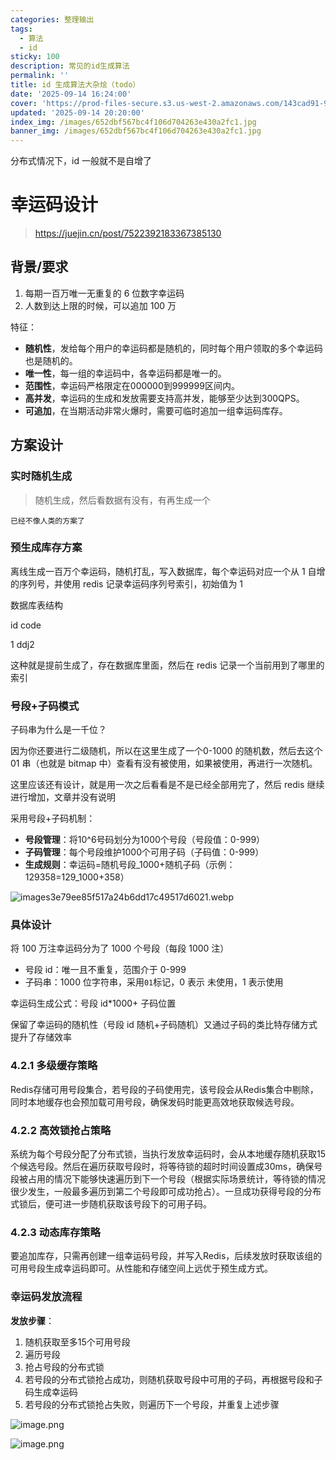 ```yaml
---
categories: 整理输出
tags:
  - 算法
  - id
sticky: 100
description: 常见的id生成算法
permalink: ''
title: id 生成算法大杂烩（todo）
date: '2025-09-14 16:24:00'
cover: 'https://prod-files-secure.s3.us-west-2.amazonaws.com/143cad91-961b-48b0-82dc-78fbb6eb5abe/66bdab08-2c95-4215-a279-9a664fd9f37b/wallhaven-85lly2.jpg?X-Amz-Algorithm=AWS4-HMAC-SHA256&X-Amz-Content-Sha256=UNSIGNED-PAYLOAD&X-Amz-Credential=ASIAZI2LB4664CLSP523%2F20250917%2Fus-west-2%2Fs3%2Faws4_request&X-Amz-Date=20250917T000045Z&X-Amz-Expires=3600&X-Amz-Security-Token=IQoJb3JpZ2luX2VjEB8aCXVzLXdlc3QtMiJGMEQCIHouFWs7umBK63iXbBqg%2B5KvlSkZGpbfkZ1MmSU9olJZAiB5I0JZsldDEzFfizhYkWr%2Fth%2F6gNwpSKIjiS0sjL9Y%2FSqIBAiY%2F%2F%2F%2F%2F%2F%2F%2F%2F%2F8BEAAaDDYzNzQyMzE4MzgwNSIMrVcCzYHlsNRILIzuKtwD07GN%2BukEjFY0toM%2BLoZ7xOyKSyV3nvbxaKky%2Be1gDfEs4ZEknitgDhtuA7tE%2F0rzNUP69ctUOQxfWl%2Bkib4qvdga66Cjk5rhGPo4Db3AYgufI3pMkzMwilvrRQUQuewJFe4DG%2B9LRQji23BYt%2FwoNh%2Bogwg61EYH0VkQ9XtgpO8n1oJUJom4%2F84mhflS3vzsdvgf24nhhOKmg%2F50FYxoDPfVPwlSFtsYTF%2FGy7COzB1BUjlpz%2FbPheWTv3wUFnJhWrtAMJXpOBGMzlPdyzr91bodcIbOEY%2F0LcFFh9w1ePFdwJJQSwMmBfxJULp1jOsKUiEllWq%2BRhPSifEwICi%2BbY7yC%2BrYrtWWDTmaXbhBThXvgXscQdJAVVLII0RL0bLpm6jALQli5NSjx2a9d1sY8AsAjU%2BJ6tbB1dA%2FOL7J0l6cGQX81WcRtyoSWkRqgKmJM422aDnrScqP%2BwmHF19a%2FuVFcdyucKqYdANVpDCnYUbb7cOQ5Ibwl8lpJZ4WVvCNfqg8CtsaMQe0cMrg%2F3%2FOJpvcFjN6AHe90DZaAvdGYF7y9lI1qFZGx5zGQwTbNH%2BhIxZjHwWP6ZeTVjKxLuhS6O5Hev39R%2BlV%2FaQYIrLXsMlbuSobV8FjLh7qd8kws9ynxgY6pgEWRBPQy9jUlZI1F2x4yyJD6xR%2FjdcJRFrZat1GUeZ7gr60aMP4NkQFdqKRQYXGpttzJJWkjkamvWF%2FyQD2q2u32hAQJgpLJKgt3wQDY1fyrcF7lQmykvDe%2F3U%2FeieKFvLO9h6JFgL9Wsd2YyoVH0VmOFPG0%2BeWOrrEQ7EDVUmmfAGKhxpgVTWGushPFg59l5yw3UvJe81RWFKy7oMDqMpW0nTa0I49&X-Amz-Signature=f775ee6ad5ce16061c0c9a71ae0fbf7b6c9072b92a478e4e85fd36453adf1407&X-Amz-SignedHeaders=host&x-amz-checksum-mode=ENABLED&x-id=GetObject'
updated: '2025-09-14 20:20:00'
index_img: /images/652dbf567bc4f106d704263e430a2fc1.jpg
banner_img: /images/652dbf567bc4f106d704263e430a2fc1.jpg
---
```


分布式情况下，id 一般就不是自增了


# 幸运码设计

> https://juejin.cn/post/7522392183367385130

## 背景/要求

1. 每期一百万唯一无重复的 6 位数字幸运码
2. 人数到达上限的时候，可以追加 100 万

特征：

- **随机性**，发给每个用户的幸运码都是随机的，同时每个用户领取的多个幸运码也是随机的。
- **唯一性**，每一组的幸运码中，各幸运码都是唯一的。
- **范围性**，幸运码严格限定在000000到999999区间内。
- **高并发**，幸运码的生成和发放需要支持高并发，能够至少达到300QPS。
- **可追加**，在当期活动非常火爆时，需要可临时追加一组幸运码库存。

## 方案设计


### 实时随机生成

> 随机生成，然后看数据有没有，有再生成一个

`已经不像人类的方案了`


### 预生成库存方案


离线生成一百万个幸运码，随机打乱，写入数据库，每个幸运码对应一个从 1 自增的序列号，并使用 redis 记录幸运码序列号索引，初始值为 1


数据库表结构


id code


1 ddj2


这种就是提前生成了，存在数据库里面，然后在 redis 记录一个当前用到了哪里的索引


### 号段+子码模式


子码串为什么是一千位？


因为你还要进行二级随机，所以在这里生成了一个0-1000 的随机数，然后去这个 01 串（也就是 bitmap 中）查看有没有被使用，如果被使用，再进行一次随机。


这里应该还有设计，就是用一次之后看看是不是已经全部用完了，然后 redis 继续进行增加，文章并没有说明


采用号段+子码机制：

- **号段管理**：将10^6号码划分为1000个号段（号段值：0-999）
- **子码管理**：每个号段维护1000个可用子码（子码值：0-999）
- **生成规则**：幸运码=随机号段_1000+随机子码（示例：129358=129_1000+358）

![images3e79ee85f517a24b6dd17c49517d6021.webp](/images/00898df9e2516fa4f0f181649bb7126d.webp)


### 具体设计


将 100 万注幸运码分为了 1000 个号段（每段 1000 注）

- 号段 id：唯一且不重复，范围介于 0-999
- 子码串：1000 位字符串，采用`01`标记，0 表示 未使用，1 表示使用

幸运码生成公式：号段 id*1000+ 子码位置


保留了幸运码的随机性（号段 id 随机+子码随机）又通过子码的类比特存储方式提升了存储效率


### 4.2.1 多级缓存策略


Redis存储可用号段集合，若号段的子码使用完，该号段会从Redis集合中剔除，同时本地缓存也会预加载可用号段，确保发码时能更高效地获取候选号段。


### 4.2.2 高效锁抢占策略


系统为每个号段分配了分布式锁，当执行发放幸运码时，会从本地缓存随机获取15个候选号段。然后在遍历获取号段时，将等待锁的超时时间设置成30ms，确保号段被占用的情况下能够快速遍历到下一个号段（根据实际场景统计，等待锁的情况很少发生，一般最多遍历到第二个号段即可成功抢占）。一旦成功获得号段的分布式锁后，便可进一步随机获取该号段下的可用子码。


### 4.2.3 动态库存策略


要追加库存，只需再创建一组幸运码号段，并写入Redis，后续发放时获取该组的可用号段生成幸运码即可。从性能和存储空间上远优于预生成方式。


### 幸运码发放流程


**发放步骤**：

1. 随机获取至多15个可用号段
2. 遍历号段
3. 抢占号段的分布式锁
4. 若号段的分布式锁抢占成功，则随机获取号段中可用的子码，再根据号段和子码生成幸运码
5. 若号段的分布式锁抢占失败，则遍历下一个号段，并重复上述步骤

![image.png](/images/035399511e7a9d2be97ad9c7b0b1c6d7.png)


![image.png](/images/26032740c6d1a88a70a626c31b95f6fc.png)

